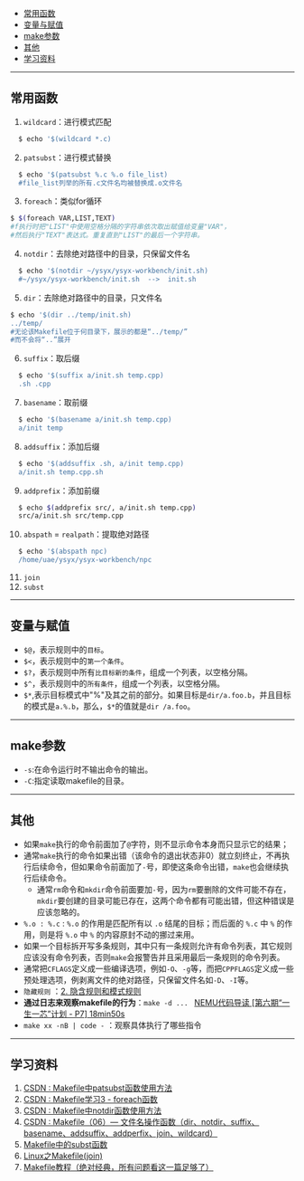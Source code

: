 <!-- GFM-TOC -->
- [常用函数](#常用函数)
- [变量与赋值](#变量与赋值)
- [make参数](#make参数)
- [其他](#其他)
- [学习资料](#学习资料)
<!-- GFM-TOC -->
---

## 常用函数
1. `wildcard`：进行模式匹配
  ```bash
    $ echo '$(wildcard *.c)
  ```
2. `patsubst`：进行模式替换
  ```bash
    $ echo '$(patsubst %.c %.o file_list)
    #file_list列举的所有.c文件名均被替换成.o文件名
  ```
3. `foreach`：类似for循环
  ```bash
  $ $(foreach VAR,LIST,TEXT)
  #f执行时把"LIST"中使用空格分隔的字符串依次取出赋值给变量"VAR"，
  #然后执行"TEXT"表达式。重复直到"LIST"的最后一个字符串。
  ```
4. `notdir`：去除绝对路径中的目录，只保留文件名
  ```bash
    $ echo '$(notdir ~/ysyx/ysyx-workbench/init.sh)
    #~/ysyx/ysyx-workbench/init.sh  -->  init.sh
  ```
5. `dir`：去除绝对路径中的目录，只文件名
  ```bash
  $ echo '$(dir ../temp/init.sh)
  ../temp/
  #无论该Makefile位于何目录下，展示的都是“../temp/”
  #而不会将“..”展开
  ```
6. `suffix`：取后缀
  ```bash
    $ echo '$(suffix a/init.sh temp.cpp)
    .sh .cpp
  ```
7. `basename`：取前缀
  ```bash
    $ echo '$(basename a/init.sh temp.cpp)
    a/init temp
  ```
8. `addsuffix`：添加后缀
  ```bash
    $ echo '$(addsuffix .sh, a/init temp.cpp)
    a/init.sh temp.cpp.sh
  ```
9. `addprefix`：添加前缀
  ```bash
    $ echo $(addprefix src/, a/init.sh temp.cpp)
    src/a/init.sh src/temp.cpp
  ```
10. `abspath` = `realpath`：提取绝对路径
  ```bash
    $ echo '$(abspath npc)
    /home/uae/ysyx/ysyx-workbench/npc
  ```
11. `join`
12. `subst`


---
## 变量与赋值
* `$@`，表示规则中的`目标`。
* `$<`，表示规则中的`第一个条件`。
* `$?`，表示规则中所有`比目标新的条件`，组成一个列表，以空格分隔。
* `$^`，表示规则中的`所有条件`，组成一个列表，以空格分隔。 
* `$*`,表示目标模式中"%"及其之前的部分。如果目标是`dir/a.foo.b`，并且目标的模式是`a.%.b`，那么，`$*`的值就是`dir /a.foo`。

---
## make参数
* `-s`:在命令运行时不输出命令的输出。
* `-C`:指定读取makefile的目录。

---
## 其他
* 如果`make`执行的命令前面加了`@`字符，则不显示命令本身而只显示它的结果；
* 通常`make`执行的命令如果出错（该命令的退出状态非0）就立刻终止，不再执行后续命令，但如果命令前面加了`-`号，即使这条命令出错，`make`也会继续执行后续命令。
  * 通常`rm`命令和`mkdir`命令前面要加`-`号，因为`rm`要删除的文件可能不存在，`mkdir`要创建的目录可能已存在，这两个命令都有可能出错，但这种错误是应该忽略的。
* `%.o : %.c` : `%.o` 的作用是匹配所有以 `.o` 结尾的目标；而后面的 `%.c` 中 `%` 的作用，则是将 `%.o` 中 `%` 的内容原封不动的挪过来用。
* 如果一个目标拆开写多条规则，其中只有一条规则允许有命令列表，其它规则应该没有命令列表，否则`make`会报警告并且采用最后一条规则的命令列表。
* 通常把`CFLAGS`定义成一些编译选项，例如`-O`、`-g`等，而把`CPPFLAGS`定义成一些预处理选项，例剥离文件的绝对路径，只保留文件名如`-D`、`-I`等。
* `隐藏规则` ：[2. 隐含规则和模式规则](https://www.bookstack.cn/read/linux-c/09e2fe661ce26662.md)
* **通过日志来观察makefile的行为**：`make -d ... `
  [NEMU代码导读 [第六期“一生一芯”计划 - P7]  18min50s](https://www.bilibili.com/video/BV1up4y1j7Ji/?spm_id_from=333.788.top_right_bar_window_history.content.click&vd_source=d791a57f43dad7ca6a1d62950cab7001)
* `make xx -nB | code -` ：观察具体执行了哪些指令
 
---
## 学习资料
1. [CSDN : Makefile中patsubst函数使用方法](https://blog.csdn.net/yanlaifan/article/details/71402787)
2. [CSDN : Makefile学习3 - foreach函数](https://blog.csdn.net/to_be_better_wen/article/details/130038966)
3. [CSDN : Makefile中notdir函数使用方法](https://blog.csdn.net/yanlaifan/article/details/71402795)
4. [CSDN : Makefile（06）— 文件名操作函数（dir、notdir、suffix、basename、addsuffix、addperfix、join、wildcard）](https://blog.csdn.net/stephenbruce/article/details/130040336)
5. [Makefile中的subst函数](https://blog.csdn.net/pure_dreams/article/details/79976367)
6. [Linux之Makefile(join)](https://blog.csdn.net/zhoudengqing/article/details/41778267)
7. [Makefile教程（绝对经典，所有问题看这一篇足够了）](https://blog.csdn.net/weixin_38391755/article/details/80380786)
